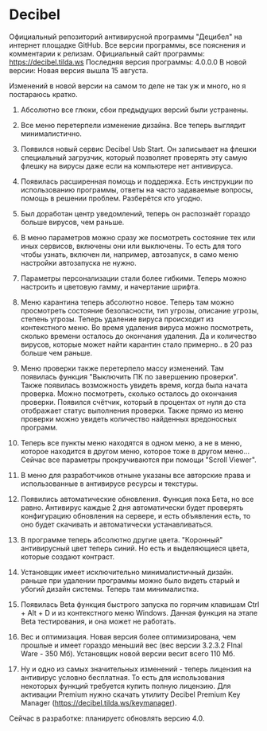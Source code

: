 # Decibel
Официальный репозиторий антивирусной программы "Децибел" на интернет площадке GitHub. 
Все версии программы, все пояснения и комментарии к релизам. Официальный сайт программы: https://decibel.tilda.ws
Последняя версия программы: 4.0.0.0 В новой версии:
Новая версия вышла 15 августа.

Изменений в новой версии на самом то деле не так уж и много, но я постараюсь кратко.

1) Абсолютно все глюки, сбои предыдущих версий были устранены.

2) Все меню перетерпели изменение дизайна. Все теперь выглядит минималистично.

3) Появился новый сервис Decibel Usb Start. Он записывает на флешки специальный загрузчик, который позволяет проверять эту самую флешку на вирусы даже если на компьютере нет антивируса.

4) Появилась расширенная помощь и поддержка. Есть инструкции по использованию программы, ответы на часто задаваемые вопросы, помощь в решении проблем. Разберётся кто угодно.

5) Был доработан центр уведомлений, теперь он распознаёт гораздо больше вирусов, чем раньше.

6) В меню параметров можно сразу же посмотреть состояние тех или иных сервисов, включены они или выключены. То есть для того чтобы узнать, включен ли, например, автозапуск, в само меню настройки автозапуска не нужно.

7) Параметры персонализации стали более гибкими. Теперь можно настроить и цветовую гамму, и начертание шрифта.

8) Меню карантина теперь абсолютно новое. Теперь там можно просмотреть состояние безопасности, тип угрозы, описание угрозы, степень угрозы. Теперь удаление вируса происходит из контекстного меню. Во время удаления вируса можно посмотреть, сколько времени осталось до окончания удаления. Да и количество вирусов, которые может найти карантин стало примерно.. в 20 раз больше чем раньше.

9) Меню проверки также перетерпело массу изменений. Там появилась функция "Выключить ПК по завершению проверки". Также появилась возможность увидеть время, когда была начата проверка. Можно посмотреть, сколько осталось до окончания проверки. Появился счётчик, который в процентах от нуля до ста отображает статус выполнения проверки. Также прямо из меню проверки можно увидеть количество найденных вредоносных программ.

10) Теперь все пункты меню находятся в одном меню, а не в меню, которое находится в другом меню, которое тоже в другом меню... Сейчас все параметры прокручиваются при помощи "Scroll Viewer".

11) В меню для разработчиков отныне указаны все авторские права и использованные в антивирусе ресурсы и текстуры.

12) Появились автоматические обновления. Функция пока Бета, но все равно. Антивирус каждые 2 дня автоматически будет проверять конфигурацию обновления на сервере, и есть объявления есть, то оно будет скачивать и автоматически устанавливаться.

13) В программе теперь абсолютно другие цвета. "Коронный" антивирусный цвет теперь синий. Но есть и выделяющиеся цвета, которые создают контраст.

14) Установщик имеет исключительно минималистичный дизайн. раньше при удалении программы можно было видеть старый и убогий дизайн системы. Теперь там минималистка.

15) Появилась Beta функция быстрого запуска по горячим клавишам Ctrl + Alt + D и из контекстного меню Windows. Данная функция на этапе Beta тестирования, и она может не работать.

16) Вес и оптимизация. Новая версия более оптимизирована, чем прошлые и имеет гораздо меньший вес (вес версии 3.2.3.2 FInal Ware - 350 Мб). Установщик новой версии весит всего 110 Мб.

17) Ну и одно из самых значительных изменений - теперь лицензия на антивирус условно бесплатная. То есть для использования некоторых функций требуется купить полную лицензию. Для активации Premium нужно скачать утилиту Decibel Premium Key Manager (https://decibel.tilda.ws/keymanager).

Сейчас в разработке: планируетс обновлять версию 4.0.

